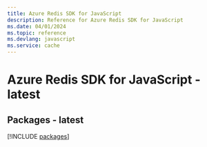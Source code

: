 ```yaml
---
title: Azure Redis SDK for JavaScript
description: Reference for Azure Redis SDK for JavaScript
ms.date: 04/01/2024
ms.topic: reference
ms.devlang: javascript
ms.service: cache
---
```

# Azure Redis SDK for JavaScript - latest
## Packages - latest
[!INCLUDE [packages](redis-index.md)]
